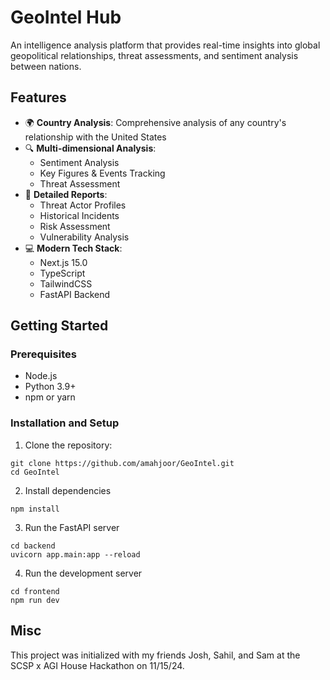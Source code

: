 # GeoIntel Hub

An intelligence analysis platform that provides real-time insights into global geopolitical relationships, threat assessments, and sentiment analysis between nations.

## Features

- 🌍 **Country Analysis**: Comprehensive analysis of any country's relationship with the United States
- 🔍 **Multi-dimensional Analysis**:
  - Sentiment Analysis
  - Key Figures & Events Tracking
  - Threat Assessment
- 🎯 **Detailed Reports**:
  - Threat Actor Profiles
  - Historical Incidents
  - Risk Assessment
  - Vulnerability Analysis
- 💻 **Modern Tech Stack**:
  - Next.js 15.0
  - TypeScript
  - TailwindCSS
  - FastAPI Backend

## Getting Started

### Prerequisites

- Node.js
- Python 3.9+
- npm or yarn

### Installation and Setup

1. Clone the repository:
```
git clone https://github.com/amahjoor/GeoIntel.git
cd GeoIntel
```

2. Install dependencies
```
npm install
```

3. Run the FastAPI server
```
cd backend
uvicorn app.main:app --reload
```

4. Run the development server
```
cd frontend
npm run dev
```

## Misc
This project was initialized with my friends Josh, Sahil, and Sam at the SCSP x AGI House Hackathon on 11/15/24.